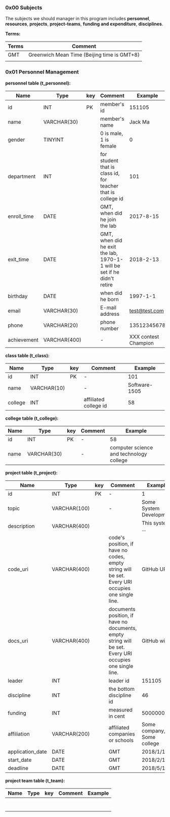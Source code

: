 ### 0x00 Subjects

The subjects we should manager in this program includes **personnel**, **resources**, **projects**, **project-teams**, **funding and expenditure**, **disciplines**.

**Terms:**

| Terms | Comment                                  |
| ----- | ---------------------------------------- |
| GMT   | Greenwich Mean Time (Beijing time is GMT+8) |
|       |                                          |



### 0x01 Personnel Management

**personnel table (t_personnel):**

| Name        | Type         | key  | Comment                                  | Example              |
| ----------- | ------------ | ---- | ---------------------------------------- | -------------------- |
| id          | INT          | PK   | member's id                              | 151105               |
| name        | VARCHAR(30)  |      | member's name                            | Jack Ma              |
| gender      | TINYINT      |      | 0 is male, 1 is female                   | 0                    |
| department  | INT          |      | for student that is class id, for teacher that is college id | 101                  |
| enroll_time | DATE         |      | GMT, when did he join the lab            | 2017-8-15            |
| exit_time   | DATE         |      | GMT, when did he exit the lab, 1970-1-1 will be set if he didn't retire | 2018-2-13            |
| birthday    | DATE         |      | when did he born                         | 1997-1-1             |
| email       | VARCHAR(30)  |      | E-mail address                           | test@test.com        |
| phone       | VARCHAR(20)  |      | phone number                             | 13512345678          |
| achievement | VARCHAR(400) |      | -                                        | XXX contest Champion |

**class table (t_class):**

| Name    | Type        | key  | Comment               | Example       |
| ------- | ----------- | ---- | --------------------- | ------------- |
| id      | INT         | PK   | -                     | 101           |
| name    | VARCHAR(10) |      | -                     | Software-1505 |
| college | INT         |      | affiliated college id | 58            |

**college table (t_college):**

| Name | Type        | key  | Comment | Example                                 |
| ---- | ----------- | ---- | ------- | --------------------------------------- |
| id   | INT         | PK   | -       | 58                                      |
| name | VARCHAR(30) |      | -       | computer science and technology college |

**project table (t_project):**

| Name             | Type         | key  | Comment                                  | Example                    |
| ---------------- | ------------ | ---- | ---------------------------------------- | -------------------------- |
| id               | INT          | PK   | -                                        | 1                          |
| topic            | VARCHAR(100) |      | -                                        | Some System Development    |
| description      | VARCHAR(400) |      |                                          | This system ...            |
| code_uri         | VARCHAR(400) |      | code's position, if have no codes, empty string will be set. Every URI occupies one single line. | GitHub URL                 |
| docs_uri         | VARCHAR(400) |      | documents position, if have no documents, empty string will be set. Every URI occupies one single line. | GitHub wiki                |
| leader           | INT          |      | leader id                                | 151105                     |
| discipline       | INT          |      | the bottom discipline id                 | 46                         |
| funding          | INT          |      | measured in cent                         | 5000000                    |
| affiliation      | VARCHAR(200) |      | affiliated companies or schools          | Some company, Some college |
| application_date | DATE         |      | GMT                                      | 2018/1/1                   |
| start_date       | DATE         |      | GMT                                      | 2018/2/14                  |
| deadline         | DATE         |      | GMT                                      | 2018/5/1                   |

**project team table (t_team):**

| Name | Type | key  | Comment | Example |
| ---- | ---- | ---- | ------- | ------- |
|      |      |      |         |         |
|      |      |      |         |         |
|      |      |      |         |         |
|      |      |      |         |         |
|      |      |      |         |         |
|      |      |      |         |         |
|      |      |      |         |         |

